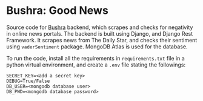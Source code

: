 # Bushra: Good News

Source code for [Bushra](https://bushra.com.bd) backend, which scrapes and checks for negativity in online news portals.
The backend is built using Django, and Django Rest Framework. It scrapes news from The Daily Star, and checks their
sentiment using `vaderSentiment` package. MongoDB Atlas is used for the database.

To run the code, install all the requirements in `requirements.txt` file in a python virtual environment,
and create a `.env` file stating the followings:

```
SECRET_KEY=<add a secret key>
DEBUG=True/False
DB_USER=<mongodb database user>
DB_PWD=<mongodb database password>
```